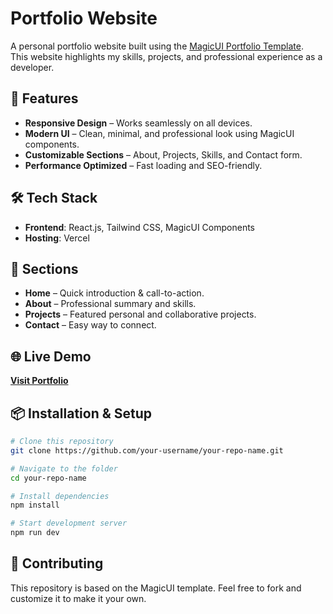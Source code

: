 
# Portfolio Website

A personal portfolio website built using the [MagicUI Portfolio Template](https://magicui.design/docs/templates/portfolio).  
This website highlights my skills, projects, and professional experience as a developer.

## 🚀 Features
- **Responsive Design** – Works seamlessly on all devices.
- **Modern UI** – Clean, minimal, and professional look using MagicUI components.
- **Customizable Sections** – About, Projects, Skills, and Contact form.
- **Performance Optimized** – Fast loading and SEO-friendly.

## 🛠️ Tech Stack
- **Frontend**: React.js, Tailwind CSS, MagicUI Components
- **Hosting**: Vercel

## 📂 Sections
- **Home** – Quick introduction & call-to-action.
- **About** – Professional summary and skills.
- **Projects** – Featured personal and collaborative projects.
- **Contact** – Easy way to connect.

## 🌐 Live Demo
[**Visit Portfolio**](https://abrxrk.vercel.app)

## 📦 Installation & Setup
```bash
# Clone this repository
git clone https://github.com/your-username/your-repo-name.git

# Navigate to the folder
cd your-repo-name

# Install dependencies
npm install

# Start development server
npm run dev
```

## 🤝 Contributing
This repository is based on the MagicUI template. Feel free to fork and customize it to make it your own.
